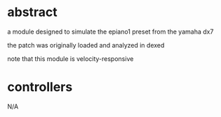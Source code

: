# abstract

a module designed to simulate the epiano1 preset from the yamaha dx7

the patch was originally loaded and analyzed in dexed

note that this module is velocity-responsive

# controllers

N/A
